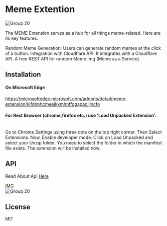 # Meme Extention
<img width="auto" alt="Group 20" src="https://store-images.s-microsoft.com/image/apps.40566.7c601e2c-bedb-425a-93be-ff83d76bcd68.fa40508f-671e-446a-acc8-901a6cd2655f.019ce625-b18e-4a85-9704-44426154205d?mode=scale&h=100&q=90&w=100">

The MEME Extension serves as a hub for all things meme-related. Here are its key features:

Random Meme Generation: Users can generate random memes at the click of a button.
Integration with Cloudflare API: It integrates with a Cloudflare API.
A free REST API for random Meme Img (Meme as a Service).

## Installation
#### On Microsoft Edge <br>
https://microsoftedge.microsoft.com/addons/detail/meme-extension/kifdnphcmeejkkmhnffggapadjljncfo

#### For Rest Browser (chrome,firefox etc.) use 'Load Unpacked Extension'.
<br>
Go to Chrome Settings using three dots on the top right corner.
Then Select Extensions.
Now, Enable developer mode.
Click on Load Unpacked and select your Unzip folder.
You need to select the folder in which the manifest file exists. 
The extension will be installed now.

## API
Read About Api [Here](https://github.com/aniketnayi/MEME-Api/)

IMG
<br>
<img width="auto" alt="Group 20" src="https://res.cloudinary.com/dcxzzkfnu/image/upload/v1693941981/MEME/lxxs4tesul8tiq9sm0ot.jpg">


## License

MIT
